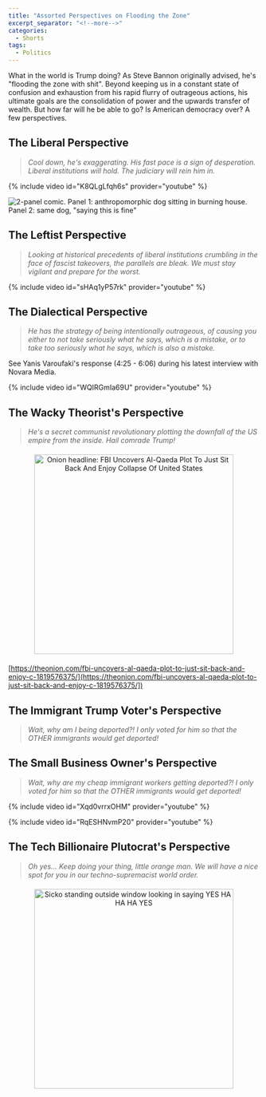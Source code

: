 ```yaml
---
title: "Assorted Perspectives on Flooding the Zone"
excerpt_separator: "<!--more-->"
categories:
  - Shorts
tags:
  - Politics
---
```


What in the world is Trump doing? As Steve Bannon originally advised, he's "flooding the zone with shit". Beyond keeping us in a constant state of confusion and exhaustion from his rapid flurry of outrageous actions, his ultimate goals are the consolidation of power and the upwards transfer of wealth. But how far will he be able to go? Is American democracy over? A few perspectives.

## The Liberal Perspective

> *Cool down, he's exaggerating. His fast pace is a sign of desperation. Liberal institutions will hold. The judiciary will rein him in.*

{% include video id="K8QLgLfqh6s" provider="youtube" %}

![2-panel comic. Panel 1: anthropomorphic dog sitting in burning house. Panel 2: same dog, "saying this is fine"](https://media.npr.org/assets/img/2023/01/14/this-is-fine_custom-b7c50c845a78f5d7716475a92016d52655ba3115.jpg)

## The Leftist Perspective

> *Looking at historical precedents of liberal institutions crumbling in the face of fascist takeovers, the parallels are bleak. We must stay vigilant and prepare for the worst.*

{% include video id="sHAq1yP57rk" provider="youtube" %}

## The Dialectical Perspective

> *He has the strategy of being intentionally outrageous, of causing you either to not take seriously what he says, which is a mistake, or to take too seriously what he says, which is also a mistake.*

See Yanis Varoufaki's response (4:25 - 6:06) during his latest interview with Novara Media.

{% include video id="WQIRGmIa69U" provider="youtube" %}

## The Wacky Theorist's Perspective

> *He's a secret communist revolutionary plotting the downfall of the US empire from the inside. Hail comrade Trump!*

<figure style="display: flex; flex-direction: column; align-items: center; text-align: center; margin: 20px auto;">
    <img src="{{ site.url }}{{ site.baseurl }}/assets/images/onion-qaeda-plot.png" alt="Onion headline: FBI Uncovers Al-Qaeda Plot To Just Sit Back And Enjoy Collapse Of United States" style="width: 400px;">
</figure>

[https://theonion.com/fbi-uncovers-al-qaeda-plot-to-just-sit-back-and-enjoy-c-1819576375/](https://theonion.com/fbi-uncovers-al-qaeda-plot-to-just-sit-back-and-enjoy-c-1819576375/])

## The Immigrant Trump Voter's Perspective

> *Wait, why am I being deported?! I only voted for him so that the OTHER immigrants would get deported!*

## The Small Business Owner's Perspective

> *Wait, why are my cheap immigrant workers getting deported?! I only voted for him so that the OTHER immigrants would get deported!*

{% include video id="Xqd0vrrxOHM" provider="youtube" %}

{% include video id="RqESHNvmP20" provider="youtube" %}

## The Tech Billionaire Plutocrat's Perspective

> *Oh yes... Keep doing your thing, little orange man. We will have a nice spot for you in our techno-supremacist world order.*

<figure style="display: flex; flex-direction: column; align-items: center; text-align: center; margin: 20px auto;">
<img width="400" alt="Sicko standing outside window looking in saying YES HA HA HA YES" src="https://external-content.duckduckgo.com/iu/?u=https%3A%2F%2Fi.kym-cdn.com%2Fphotos%2Fimages%2Foriginal%2F002%2F265%2F962%2F2b6&f=1&nofb=1&ipt=c2b77d6bd866be18cae148681ac75d834d87440619a76812abf5cf9dfd3dac35&ipo=images">
</figure>
